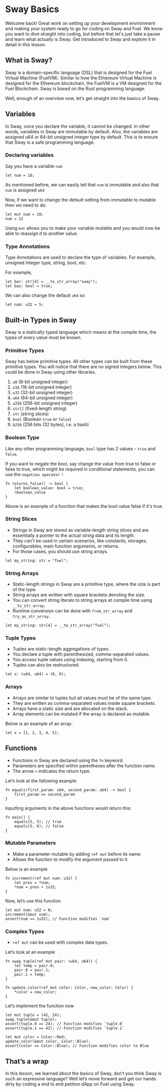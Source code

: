 # Sway Basics

Welcome back! Great work on setting up your development environment and making your system ready to go for coding on Sway and Fuel. We know you want to dive straight into coding, but before that let's just take a pause and learn what actually is Sway. Get introduced to Sway and explore it in detail in this lesson.

## What is Sway?

Sway is a domain-specific language (DSL) that is designed for the Fuel Virtual Machine (FuelVM). Similar to how the Ethereum Virtual Machine is designed for the Ethereum blockchain, the FuelVM is a VM designed for the Fuel Blockchain. Sway is based on the Rust programming language. 

Well, enough of an overview now, let’s get straight into the basics of Sway. 

## Variables

In Sway, once you declare the variable, it cannot be changed. In other words, variables in Sway are immutable by default. Also, the variables are assigned u64 or 64-bit unsigned integer type by default. This is to ensure that Sway is a safe programming language.

### Declaring variables

Say you have a variable `num`

```
let num = 10;
```

As mentioned before, we can easily tell that `num` is immutable and also that `num` is assigned `u64`

Now, if we want to change the default setting from immutable to mutable then we need to do: 

```
let mut num = 10;
num = 12
```

Using `mut` allows you to make your variable mutable and you would now be able to reassign it to another value. 

### Type Annotations

Type Annotations are used to declare the type of variables. For example, unsigned integer type,  string, bool, etc. 

For example, 

```
let bar: str[4] = __to_str_array("sway");
let baz: bool = true;
```

We can also change the default `u64` so

```
let num: u32 = 5;
```

## Built-in Types in Sway

Sway is a statically typed language which means at the compile time, the types of every value must be known.

### Primitive Types

Sway has below primitive types. All other types can be built from these primitive types. You will notice that there are no signed integers below. This could be done in Sway using other libraries. 

1. `u8` (8-bit unsigned integer)
2. `u16` (16-bit unsigned integer)
3. `u32` (32-bit unsigned integer)
4. `u64` (64-bit unsigned integer)
5. `u256` (256-bit unsigned integer)
6. `str[]` (fixed-length string)
7. `str` (string slices)
8. `bool` (Boolean `true` or `false`)
9. `b256` (256 bits (32 bytes), i.e. a hash)

### Boolean Type

Like any other programming language, `bool` type has 2 values - `true` and `false`. 

If you want to negate the bool, say change the value from true to false or false to true, which might be required in conditional statements, you can use the `negation operator` `!`

```
fn returns_false() -> bool {
	let boolean_value: bool = true;
	!boolean_value
}
```

Above is an example of a function that makes the bool value false if it's true. 

### String Slices

- Strings in Sway are stored as variable-length string slices and are essentially a pointer to the actual string data and its length.
- They can't be used in certain scenarios, like constants, storages, configurables, main function arguments, or returns.
- For those cases, you should use string arrays.

```
let my_string: str = "fuel";
```

### String Arrays

- Static-length strings in Sway are a primitive type, where the size is part of the type.
- String arrays are written with square brackets denoting the size.
- You can convert string literals to string arrays at compile time using `__to_str_array`.
- Runtime conversion can be done with `from_str_array` and `try_as_str_array`.

```
let my_string: str[4] = __to_str_array("fuel");
```

### Tuple Types

- Tuples are static-length aggregations of types.
- You declare a tuple with parenthesized, comma-separated values.
- You access tuple values using indexing, starting from 0.
- Tuples can also be restructured.

```
let x: (u64, u64) = (0, 0);
```

### Arrays

- Arrays are similar to tuples but all values must be of the same type.
- They are written as comma-separated values inside square brackets.
- Arrays have a static size and are allocated on the stack.
- Array elements can be mutated if the array is declared as mutable.

Below is an example of an array: 

```
let x = [1, 2, 3, 4, 5];
```

## Functions

- Functions in Sway are declared using the `fn` keyword.
- Parameters are specified within parentheses after the function name.
- The arrow `>` indicates the return type.

Let’s look at the following example

```
fn equals(first_param: u64, second_param: u64) -> bool {
    first_param == second_param
}
```

Inputting arguments in the above functions would return this:

```
fn main() {
    equals(5, 5); // true
    equals(5, 6); // false
}

```

### Mutable Parameters

- Make a parameter mutable by adding `ref mut` before its name.
- Allows the function to modify the argument passed to it.

Below is an example

```
fn increment(ref mut num: u32) {
    let prev = *num;
    *num = prev + 1u32;
}

```

Now, let’s use this function

```
let mut num: u32 = 0;
increment(&mut num);
assert(num == 1u32); // Function modifies `num`

```

### Complex Types

- `ref mut` can be used with complex data types.

Let’s look at an example

```
fn swap_tuple(ref mut pair: (u64, u64)) {
    let temp = pair.0;
    pair.0 = pair.1;
    pair.1 = temp;
}

fn update_color(ref mut color: Color, new_color: Color) {
    *color = new_color;
}
```

Let’s implement the function now

```
let mut tuple = (42, 24);
swap_tuple(&mut tuple);
assert(tuple.0 == 24); // Function modifies `tuple.0`
assert(tuple.1 == 42); // Function modifies `tuple.1`

let mut color = Color::Red;
update_color(&mut color, Color::Blue);
assert(color == Color::Blue); // Function modifies color to Blue
```

## That’s a wrap

In this lesson, we learned about the basics of Sway, don’t you think Sway is such an expressive language? Well let’s move forward and get our hands dirty by coding a end to end petition dApp on Fuel using Sway.